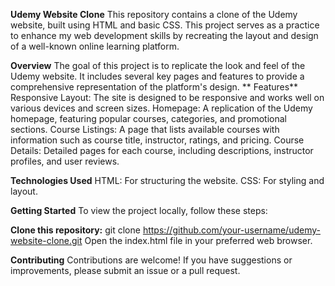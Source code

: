 **Udemy Website Clone**
This repository contains a clone of the Udemy website, built using HTML and basic CSS. This project serves as a practice to enhance my web development skills by recreating the layout and design of a well-known online learning platform.

**Overview**
The goal of this project is to replicate the look and feel of the Udemy website. It includes several key pages and features to provide a comprehensive representation of the platform's design.
**
Features**
Responsive Layout: The site is designed to be responsive and works well on various devices and screen sizes.
Homepage: A replication of the Udemy homepage, featuring popular courses, categories, and promotional sections.
Course Listings: A page that lists available courses with information such as course title, instructor, ratings, and pricing.
Course Details: Detailed pages for each course, including descriptions, instructor profiles, and user reviews.

**Technologies Used**
HTML: For structuring the website.
CSS: For styling and layout.

**Getting Started**
To view the project locally, follow these steps:

**Clone this repository:**
git clone https://github.com/your-username/udemy-website-clone.git
Open the index.html file in your preferred web browser.

**Contributing**
Contributions are welcome! If you have suggestions or improvements, please submit an issue or a pull request.
